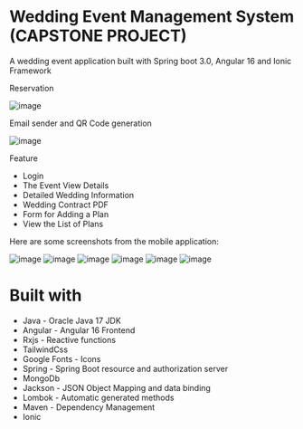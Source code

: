 # Wedding Event Management System (CAPSTONE PROJECT)
A wedding event application built with Spring boot 3.0, Angular 16 and Ionic Framework

Reservation

![image](https://github.com/aaronbujatin/be-aems/assets/94673180/59c30f5f-ed0f-45fe-800d-397ad4adf176)

Email sender and QR Code generation

![image](https://github.com/aaronbujatin/be-aems/assets/94673180/0a39a75a-3452-490f-b0f8-2fc34b4722fd)

Feature
- Login
- The Event View Details
- Detailed Wedding Information
- Wedding Contract PDF
- Form for Adding a Plan
- View the List of Plans

Here are some screenshots from the mobile application:

![image](https://github.com/aaronbujatin/be-aems/assets/94673180/46e262c7-bc62-456c-939d-c18aa6b880a2)
![image](https://github.com/aaronbujatin/be-aems/assets/94673180/b8e9ebfd-a73f-439f-b5a7-3b5a46bb58f1)
![image](https://github.com/aaronbujatin/be-aems/assets/94673180/451fe887-1df8-4ac7-9ec7-245c7138f1a0)
![image](https://github.com/aaronbujatin/be-aems/assets/94673180/0c880070-5008-4b5f-be51-ab995a6c8c03)
![image](https://github.com/aaronbujatin/be-aems/assets/94673180/03a65229-a331-4d74-b709-3747de69a615)
![image](https://github.com/aaronbujatin/be-aems/assets/94673180/5c9af2a5-18da-4b54-b7c9-615a0e0bf5d2)



# Built with
- Java - Oracle Java 17 JDK
- Angular - Angular 16 Frontend
- Rxjs - Reactive functions
- TailwindCss
- Google Fonts - Icons
- Spring - Spring Boot resource and authorization server
- MongoDb
- Jackson - JSON Object Mapping and data binding
- Lombok - Automatic generated methods
- Maven - Dependency Management
- Ionic
  
